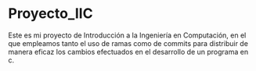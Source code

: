 # Proyecto_IIC
Este es mi proyecto de Introducción a la Ingeniería en Computación, en el que empleamos tanto el uso de ramas como de commits para distribuir de manera eficaz los cambios efectuados en el desarrollo de un programa en c. 
